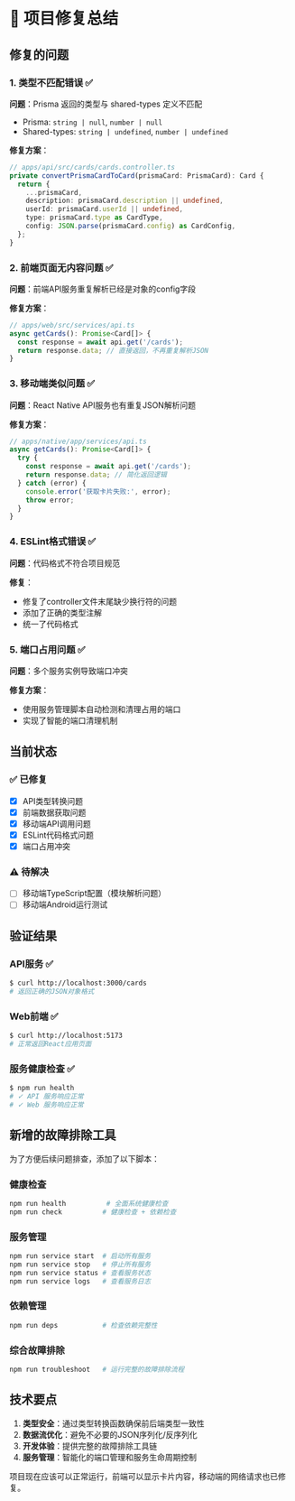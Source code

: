 # 🔧 项目修复总结

## 修复的问题

### 1. **类型不匹配错误** ✅

**问题**：Prisma 返回的类型与 shared-types 定义不匹配
- Prisma: `string | null`, `number | null`  
- Shared-types: `string | undefined`, `number | undefined`

**修复方案**：
```typescript
// apps/api/src/cards/cards.controller.ts
private convertPrismaCardToCard(prismaCard: PrismaCard): Card {
  return {
    ...prismaCard,
    description: prismaCard.description || undefined,
    userId: prismaCard.userId || undefined,
    type: prismaCard.type as CardType,
    config: JSON.parse(prismaCard.config) as CardConfig,
  };
}
```

### 2. **前端页面无内容问题** ✅

**问题**：前端API服务重复解析已经是对象的config字段

**修复方案**：
```typescript
// apps/web/src/services/api.ts
async getCards(): Promise<Card[]> {
  const response = await api.get('/cards');
  return response.data; // 直接返回，不再重复解析JSON
}
```

### 3. **移动端类似问题** ✅

**问题**：React Native API服务也有重复JSON解析问题

**修复方案**：
```typescript
// apps/native/app/services/api.ts  
async getCards(): Promise<Card[]> {
  try {
    const response = await api.get('/cards');
    return response.data; // 简化返回逻辑
  } catch (error) {
    console.error('获取卡片失败:', error);
    throw error;
  }
}
```

### 4. **ESLint格式错误** ✅

**问题**：代码格式不符合项目规范

**修复**：
- 修复了controller文件末尾缺少换行符的问题
- 添加了正确的类型注解
- 统一了代码格式

### 5. **端口占用问题** ✅

**问题**：多个服务实例导致端口冲突

**修复方案**：
- 使用服务管理脚本自动检测和清理占用的端口
- 实现了智能的端口清理机制

## 当前状态

### ✅ 已修复
- [x] API类型转换问题
- [x] 前端数据获取问题
- [x] 移动端API调用问题
- [x] ESLint代码格式问题
- [x] 端口占用冲突

### ⚠️ 待解决
- [ ] 移动端TypeScript配置（模块解析问题）
- [ ] 移动端Android运行测试

## 验证结果

### API服务 ✅
```bash
$ curl http://localhost:3000/cards
# 返回正确的JSON对象格式
```

### Web前端 ✅
```bash  
$ curl http://localhost:5173
# 正常返回React应用页面
```

### 服务健康检查 ✅
```bash
$ npm run health
# ✓ API 服务响应正常
# ✓ Web 服务响应正常
```

## 新增的故障排除工具

为了方便后续问题排查，添加了以下脚本：

### 健康检查
```bash
npm run health          # 全面系统健康检查
npm run check          # 健康检查 + 依赖检查
```

### 服务管理
```bash
npm run service start  # 启动所有服务
npm run service stop   # 停止所有服务
npm run service status # 查看服务状态
npm run service logs   # 查看服务日志
```

### 依赖管理
```bash
npm run deps           # 检查依赖完整性
```

### 综合故障排除
```bash
npm run troubleshoot   # 运行完整的故障排除流程
```

## 技术要点

1. **类型安全**：通过类型转换函数确保前后端类型一致性
2. **数据流优化**：避免不必要的JSON序列化/反序列化
3. **开发体验**：提供完整的故障排除工具链
4. **服务管理**：智能化的端口管理和服务生命周期控制

项目现在应该可以正常运行，前端可以显示卡片内容，移动端的网络请求也已修复。 